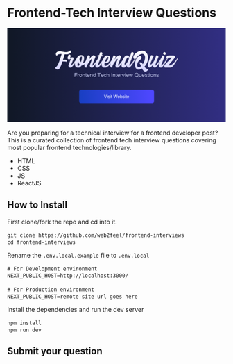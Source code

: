# Frontend-Tech Interview Questions

<a href="https://frontendquiz-six.vercel.app/"><img src="assets/banner.png" alt="Frontend-Tech Interview Questions"></a>

Are you preparing for a technical interview for a frontend developer post? This is a curated collection of frontend tech interview questions covering most popular frontend technologies/library. 

* HTML
* CSS
* JS
* ReactJS

## How to Install

First clone/fork the repo and cd into it. 
```
git clone https://github.com/web2feel/frontend-interviews
cd frontend-interviews
```
Rename the `.env.local.example` file to `.env.local`

```
# For Development environment
NEXT_PUBLIC_HOST=http://localhost:3000/

# For Production environment
NEXT_PUBLIC_HOST=remote site url goes here
```

Install the dependencies and run the dev server

```
npm install
npm run dev
```
## Submit your question
